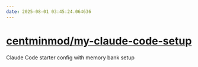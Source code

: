 ```yaml
---
date: 2025-08-01 03:45:24.064636
---
```


# [centminmod/my-claude-code-setup](https://github.com/centminmod/my-claude-code-setup)

Claude Code starter config with memory bank setup